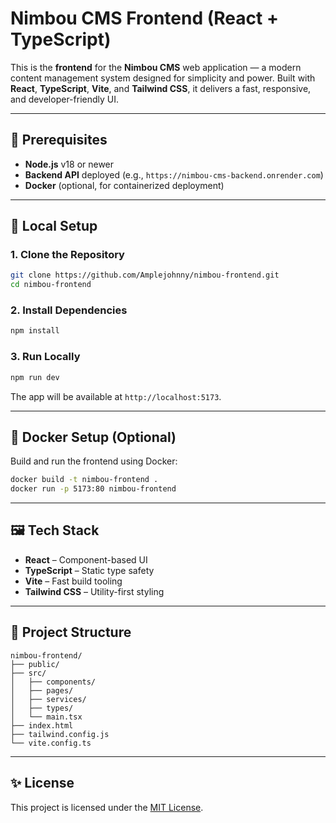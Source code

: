 # Nimbou CMS Frontend (React + TypeScript)

This is the **frontend** for the **Nimbou CMS** web application — a modern content management system designed for simplicity and power. Built with **React**, **TypeScript**, **Vite**, and **Tailwind CSS**, it delivers a fast, responsive, and developer-friendly UI.

---

## 🚀 Prerequisites

- **Node.js** v18 or newer
- **Backend API** deployed (e.g., `https://nimbou-cms-backend.onrender.com`)
- **Docker** (optional, for containerized deployment)

---

## 🔧 Local Setup

### 1. Clone the Repository
```bash
git clone https://github.com/Amplejohnny/nimbou-frontend.git
cd nimbou-frontend
```

### 2. Install Dependencies
```bash
npm install
```

### 3. Run Locally
```bash
npm run dev
```

The app will be available at `http://localhost:5173`.

---

## 🐳 Docker Setup (Optional)

Build and run the frontend using Docker:

```bash
docker build -t nimbou-frontend .
docker run -p 5173:80 nimbou-frontend
```

---

## 🖼️ Tech Stack

- **React** – Component-based UI
- **TypeScript** – Static type safety
- **Vite** – Fast build tooling
- **Tailwind CSS** – Utility-first styling

---

## 📂 Project Structure

```
nimbou-frontend/
├── public/
├── src/
│   ├── components/
│   ├── pages/
│   ├── services/
│   ├── types/
│   └── main.tsx
├── index.html
├── tailwind.config.js
└── vite.config.ts
```

---

## ✨ License

This project is licensed under the [MIT License](LICENSE).
